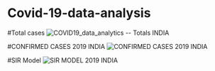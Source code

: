 # Covid-19-data-analysis

#Total cases
![COVID19_data_analytics -- Totals INDIA](https://user-images.githubusercontent.com/109900001/224610454-831c5a4a-25e8-44ef-8f7a-a81bd476ee50.png)

#CONFIRMED CASES 2019 INDIA
![CONFIRMED CASES 2019 INDIA](https://user-images.githubusercontent.com/109900001/224610723-ff7dff76-beef-42a5-840a-b6fc10f1005e.png)

#SIR Model 
![SIR MODEL 2019 INDIA](https://user-images.githubusercontent.com/109900001/224610846-03964da4-8ef2-4285-ad08-5067e10608b4.png)


